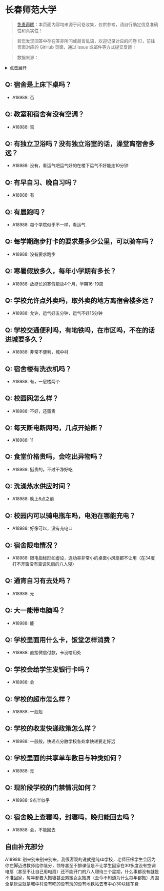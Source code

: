 # 长春师范大学

> [免责声明](https://colleges.chat/#_3)：本页面内容均来源于问卷收集，仅供参考，请自行确定信息准确性和真实性！

> 若您发现回答中存在答非所问或胡言乱语，欢迎记录对应的问卷 ID，前往页面对应的 GitHub 页面，通过 issue 或邮件等方式提交反馈！

> 数据来源：

<details><summary>点击展开</summary>
<ul>
<li>A18988: 匿名 (2023 年 06 月)</li>
</ul>
</details>

## Q: 宿舍是上床下桌吗？

- A18988: 否

## Q: 教室和宿舍有没有空调？

- A18988: 否

## Q: 有独立卫浴吗？没有独立浴室的话，澡堂离宿舍多远？

- A18988: 没有，看运气吧运气好的在楼下运气不好能走10分钟

## Q: 有早自习、晚自习吗？

- A18988: 有

## Q: 有晨跑吗？

- A18988: 每个学院似乎不一样，看运气

## Q: 每学期跑步打卡的要求是多少公里，可以骑车吗？

- A18988: 没有要求跑步

## Q: 寒暑假放多久，每年小学期有多长？

- A18988: 放挺长的寒假能放4个月，学期16-19周

## Q: 学校允许点外卖吗，取外卖的地方离宿舍楼多远？

- A18988: 允许，运气好五分钟，运气不好15分钟

## Q: 学校交通便利吗，有地铁吗，在市区吗，不在的话进城要多久？

- A18988: 非常不便利，城中村

## Q: 宿舍楼有洗衣机吗？

- A18988: 有，一层楼两个

## Q: 校园网怎么样？

- A18988: 不好，还蛮贵

## Q: 每天断电断网吗，几点开始断？

- A18988: 11

## Q: 食堂价格贵吗，会吃出异物吗？

- A18988: 挺贵的，不过干净好吃

## Q: 洗澡热水供应时间？

- A18988: 晚上8点之前

## Q: 校园内可以骑电瓶车吗，电池在哪能充电？

- A18988: 好像可以，没有充电口

## Q: 宿舍限电情况？

- A18988: 限电指标形如虚设，连功率非常小的桌面小风扇都不让用（在34度打不开窗没有空调风扇的八人寝）

## Q: 通宵自习有去处吗？

- A18988: 无

## Q: 大一能带电脑吗？

- A18988: 能

## Q: 学校里面用什么卡，饭堂怎样消费？

- A18988: 直接微信付款，卡没啥用处

## Q: 学校会给学生发银行卡吗？

- A18988: 会

## Q: 学校的超市怎么样？

- A18988: 一般般

## Q: 学校的收发快递政策怎么样？

- A18988: 一般般，快递点分散学校各处拿快递要走好远

## Q: 学校里面的共享单车数目与种类如何？

- A18988: 无

## Q: 现阶段学校的门禁情况如何？

- A18988: 9点半似乎

## Q: 宿舍晚上查寝吗，封寝吗，晚归能回去吗？

- A18988: 会，不能回去

## 自由补充部分

A18988: 别来别来别来别来，我很客观的说就是纯sb学校，老师压榨学生会因为你左脚迈进教师给你低分，领导甚至不排课但是不让学生回家在30多度没有空调电扇（甚至不让自己用电扇）还不能开门的八人寝待三个星期，什么事都没有就是不准回家，每年都要大搬寝甚至男搬女女搬男（至今不知道为什么每年都搬）周围全是灰尘就是城中村没有吃的没有玩的没有地铁站去市中心30块钱车费